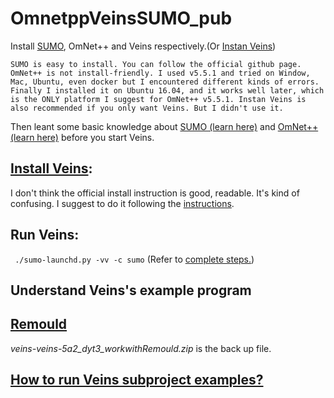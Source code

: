 # OmnetppVeinsSUMO_pub

Install [SUMO](https://github.com/DayuanTan/SUMO_dy_public), OmNet++ and Veins respectively.(Or [Instan Veins](https://veins.car2x.org/documentation/instant-veins/))

`SUMO is easy to install. You can follow the official github page. OmNet++ is not install-friendly. I used v5.5.1 and tried on Window, Mac, Ubuntu, even docker but I encountered different kinds of errors. Finally I installed it on Ubuntu 16.04, and it works well later, which is the ONLY platform I suggest for OmNet++ v5.5.1. Instan Veins is also recommended if you only want Veins. But I didn't use it.`

Then leant some basic knowledge about [SUMO (learn here)](https://github.com/DayuanTan/SUMO_dy_public) and [OmNet++ (learn here)](./omnetpp/omnetpp_notes.md) before you start Veins. 

## [Install Veins](InstallVeins.md):

I don't think the official install instruction is good, readable. It's kind of confusing. I suggest to do it following the [instructions](InstallVeins.md).


## Run Veins:

` ./sumo-launchd.py -vv -c sumo` (Refer to [complete steps.](InstallVeins.md))

## Understand Veins's example program

## [Remould](./workspace/veins-veins-5a2_dyt/remould_record.md) 

*veins-veins-5a2_dyt3_workwithRemould.zip* is the back up file. 

## [How to run Veins subproject examples?](./omnetpp/how2runsubproject.md)


